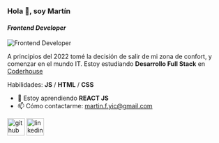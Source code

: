 ### Hola 👋, soy **Martín**
#### *Frontend Developer*
![Frontend Developer](https://res.cloudinary.com/practicaldev/image/fetch/s--iiE-sG6R--/c_imagga_scale,f_auto,fl_progressive,h_420,q_auto,w_1000/https://dev-to-uploads.s3.amazonaws.com/i/an073jdwgkc1ztij8sj7.png)

A principios del 2022 tomé la decisión de salir de mi zona de confort, y comenzar en el mundo IT.
Estoy estudiando **Desarrollo Full Stack** en [Coderhouse](https://www.coderhouse.com.uy/online/carrera-online-desarrollo-fullstack)


Habilidades: **JS** / **HTML** / **CSS**

- 🌱 Estoy aprendiendo **REACT JS** 
- 📫 Cómo contactarme: martin.f.yic@gmail.com 


[<img src='https://cdn.jsdelivr.net/npm/simple-icons@3.0.1/icons/github.svg' alt='github' height='40'>](https://github.com/martinfyic)  [<img src='https://cdn.jsdelivr.net/npm/simple-icons@3.0.1/icons/linkedin.svg' alt='linkedin' height='40'>](https://www.linkedin.com/in/https://www.linkedin.com/in/martin-ferreira-yic//)  


